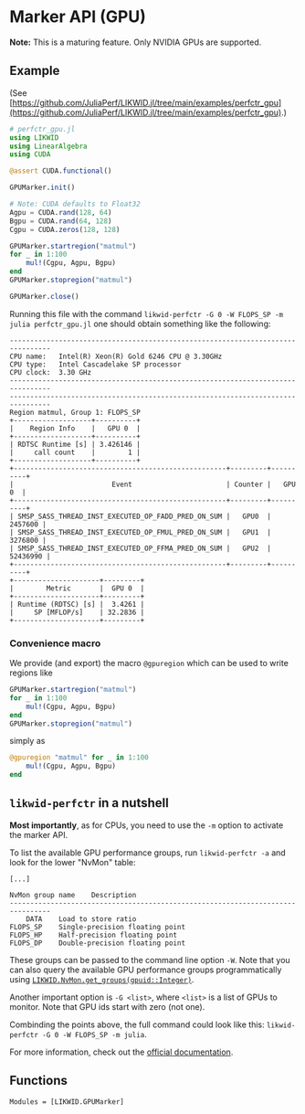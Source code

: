 # Marker API (GPU)

**Note:** This is a maturing feature. Only NVIDIA GPUs are supported.

## Example

(See [https://github.com/JuliaPerf/LIKWID.jl/tree/main/examples/perfctr_gpu](https://github.com/JuliaPerf/LIKWID.jl/tree/main/examples/perfctr_gpu).)

```julia
# perfctr_gpu.jl
using LIKWID
using LinearAlgebra
using CUDA

@assert CUDA.functional()

GPUMarker.init()

# Note: CUDA defaults to Float32
Agpu = CUDA.rand(128, 64)
Bgpu = CUDA.rand(64, 128)
Cgpu = CUDA.zeros(128, 128)

GPUMarker.startregion("matmul")
for _ in 1:100
    mul!(Cgpu, Agpu, Bgpu)
end
GPUMarker.stopregion("matmul")

GPUMarker.close()
```

Running this file with the command `likwid-perfctr -G 0 -W FLOPS_SP -m julia perfctr_gpu.jl` one should obtain something like the following:
```
--------------------------------------------------------------------------------
CPU name:	Intel(R) Xeon(R) Gold 6246 CPU @ 3.30GHz
CPU type:	Intel Cascadelake SP processor
CPU clock:	3.30 GHz
--------------------------------------------------------------------------------
--------------------------------------------------------------------------------
Region matmul, Group 1: FLOPS_SP
+-------------------+----------+
|    Region Info    |   GPU 0  |
+-------------------+----------+
| RDTSC Runtime [s] | 3.426146 |
|     call count    |        1 |
+-------------------+----------+
+----------------------------------------------------+---------+----------+
|                        Event                       | Counter |   GPU 0  |
+----------------------------------------------------+---------+----------+
| SMSP_SASS_THREAD_INST_EXECUTED_OP_FADD_PRED_ON_SUM |   GPU0  |  2457600 |
| SMSP_SASS_THREAD_INST_EXECUTED_OP_FMUL_PRED_ON_SUM |   GPU1  |  3276800 |
| SMSP_SASS_THREAD_INST_EXECUTED_OP_FFMA_PRED_ON_SUM |   GPU2  | 52436990 |
+----------------------------------------------------+---------+----------+
+---------------------+---------+
|        Metric       |  GPU 0  |
+---------------------+---------+
| Runtime (RDTSC) [s] |  3.4261 |
|     SP [MFLOP/s]    | 32.2836 |
+---------------------+---------+
```

### Convenience macro

We provide (and export) the macro `@gpuregion` which can be used to write regions like

```julia
GPUMarker.startregion("matmul")
for _ in 1:100
    mul!(Cgpu, Agpu, Bgpu)
end
GPUMarker.stopregion("matmul")
```

simply as

```julia
@gpuregion "matmul" for _ in 1:100
    mul!(Cgpu, Agpu, Bgpu)
end
```

## `likwid-perfctr` in a nutshell

**Most importantly**, as for CPUs, you need to use the `-m` option to activate the marker API.

To list the available GPU performance groups, run `likwid-perfctr -a` and look for the lower "NvMon" table:
```
[...]

NvMon group name	Description
--------------------------------------------------------------------------------
    DATA	Load to store ratio
FLOPS_SP	Single-precision floating point
FLOPS_HP	Half-precision floating point
FLOPS_DP	Double-precision floating point
```
These groups can be passed to the command line option `-W`. Note that you can also query the available GPU performance groups programmatically using [`LIKWID.NvMon.get_groups(gpuid::Integer)`](@ref).

Another important option is `-G <list>`, where `<list>` is a list of GPUs to monitor. Note that GPU ids start with zero (not one).

Combinding the points above, the full command could look like this: `likwid-perfctr -G 0 -W FLOPS_SP -m julia`.

For more information, check out the [official documentation](https://github.com/RRZE-HPC/likwid/wiki/likwid-perfctr).

## Functions

```@autodocs
Modules = [LIKWID.GPUMarker]
```